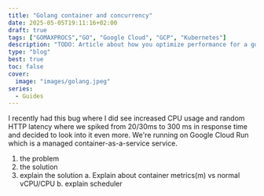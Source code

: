 ```yaml
---
title: "Golang container and concurrency"
date: 2025-05-05T19:11:16+02:00
draft: true
tags: ["GOMAXPROCS","GO", "Google Cloud", "GCP", "Kubernetes"]
description: "TODO: Article about how you optimize performance for a go container"
type: "blog"
best: true
toc: false
cover:
  image: "images/golang.jpeg"
series:
  - Guides
---
```

I recently had this bug where I did see increased CPU usage and random HTTP latency where we spiked from 20/30ms to 300 ms in response time and decided to look into it even more. We're running on Google Cloud Run which is a managed container-as-a-service service. 

1. the problem
2. the solution
3. explain the solution
  a. Explain about container metrics(m) vs normal vCPU/CPU
  b. explain scheduler
